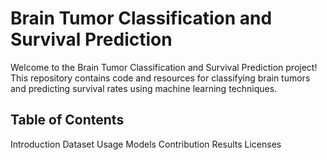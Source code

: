 # Brain Tumor Classification and Survival Prediction
Welcome to the Brain Tumor Classification and Survival Prediction project! This repository contains code and resources for classifying brain tumors and predicting survival rates using machine learning techniques.
## Table of Contents
Introduction
Dataset
Usage
Models
Contribution
Results
Licenses
